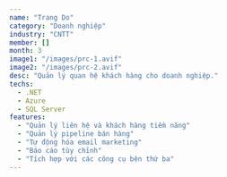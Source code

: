 ```yaml
---
name: "Trang Do"
category: "Doanh nghiệp"
industry: "CNTT"
member: []
month: 3
image1: "/images/prc-1.avif"
image2: "/images/prc-2.avif"
desc: "Quản lý quan hệ khách hàng cho doanh nghiệp."
techs:
  - .NET
  - Azure
  - SQL Server
features:
  - "Quản lý liên hệ và khách hàng tiềm năng"
  - "Quản lý pipeline bán hàng"
  - "Tự động hóa email marketing"
  - "Báo cáo tùy chỉnh"
  - "Tích hợp với các công cụ bên thứ ba"
---
```

